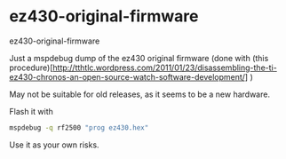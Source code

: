 ez430-original-firmware
=======================

ez430-original-firmware

Just a mspdebug dump of the ez430 original firmware (done with (this procedure)[http://tthtlc.wordpress.com/2011/01/23/disassembling-the-ti-ez430-chronos-an-open-source-watch-software-development/] )

May not be suitable for old releases, as it seems to be a new hardware.

Flash it with 

```bash
mspdebug -q rf2500 "prog ez430.hex" 
```

Use it as your own risks.
